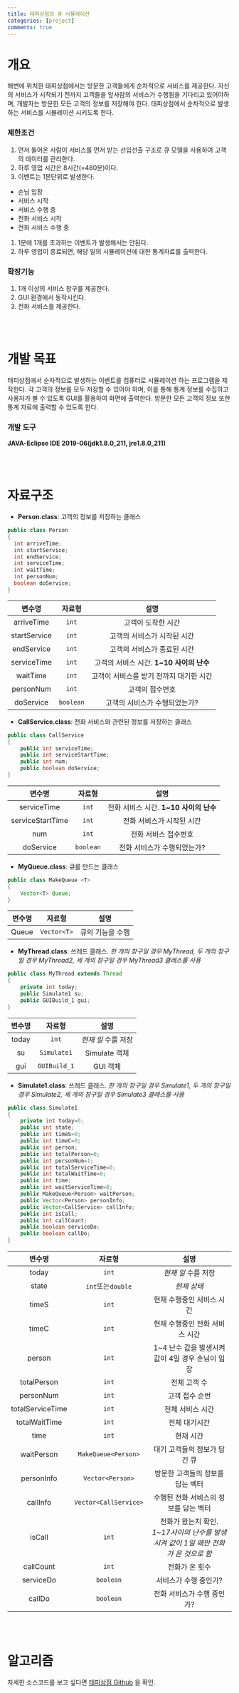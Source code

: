```yaml
---
title: 태피상점의 큐 시뮬레이션
categories: [project]
comments: true
---
```


# 개요   
해변에 위치한 태피상점에서는 방문한 고객들에게 순차적으로 서비스를 제공한다. 자신의 서비스가 시작되기 전까지 고객들을 앞사람의 서비스가 수행됨을 기다리고 있어야하며, 개발자는 방문한 모든 고객의 정보를 저장해야 한다. 태피상점에서 순차적으로 발생하는 서비스를 시뮬레이션 시키도록 한다.   

### 제한조건   
1. 먼저 들어온 사람이 서비스를 먼저 받는 선입선출 구조로 큐 모델을 사용하여 고객의 데이터를 관리한다.
1. 하루 영업 시간은 8시간(=480분)이다.
1. 이벤트는 1분단위로 발생한다.
  - 손님 입장
  - 서비스 시작
  - 서비스 수행 중
  - 전화 서비스 시작
  - 전화 서비스 수행 중
1. 1분에 1개를 초과하는 이벤트가 발생해서는 안된다.
1. 하루 영업이 종료되면, 해당 일의 시뮬레이션에 대한 통계자료를 출력한다.

### 확장기능   
1. 1개 이상의 서비스 창구를 제공한다.
1. GUI 환경에서 동작시킨다.
1. 전화 서비스를 제공한다.

<br><br>
# 개발 목표   
태피상점에서 순차적으로 발생하는 이벤트를 컴퓨터로 시뮬레이션 하는 프로그램을 제작한다. 각 고객의 정보를 모두 저장할 수 있어야 하며, 이를 통해 통계 정보를 수집하고 사용자가 볼 수 있도록 GUI를 활용하여 화면에 출력한다. 방문한 모든 고객의 정보 또한 통계 자료에 출력할 수 있도록 한다.   

### 개발 도구   
**JAVA-Eclipse IDE 2019-06(jdk1.8.0_211, jre1.8.0_211)**

<br><br>
# 자료구조  
- **Person.class**: 고객의 정보를 저장하는 클래스
```java
public class Person
{
  int arriveTime;
  int startService;
  int endService;
  int serviceTime;
  int waitTime;
  int personNum;
  boolean doService;
}
```

|변수명|자료형|설명|
|:---:|:---:|:---:|
|arriveTime|`int`|고객이 도착한 시간|
|startService|`int` |고객의 서비스가 시작된 시간|
|endService |`int`|고객의 서비스가 종료된 시간|
|serviceTime|`int`|고객의 서비스 시간. **1~10 사이의 난수**|
|waitTime|`int`|고객이 서비스를 받기 전까지 대기한 시간|
|personNum|`int`|고객의 접수번호|
|doService|`boolean`|고객의 서비스가 수행되었는가?|

- **CallService.class**: 전화 서비스와 관련된 정보를 저장하는 클래스
```java
public class CallService
{
	public int serviceTime;
	public int serviceStartTime;
	public int num;
	public boolean doService;
}
```

|변수명|자료형|설명|
|:---:|:---:|:---:|
|serviceTime|`int`|전화 서비스 시간. **1~10 사이의 난수**|
|serviceStartTime|`int` |전화 서비스가 시작된 시간|
|num|`int`|전화 서비스 접수번호|
|doService|`boolean`|전화 서비스가 수행되었는가?|


- **MyQueue.class**: 큐를 만드는 클래스
```java
public class MakeQueue <T>
{
	Vector<T> Queue;
}
```

|변수명|자료형|설명|
|:---:|:---:|:---:|
|Queue|`Vector<T>`|큐의 기능을 수행|


- **MyThread.class**: 쓰레드 클래스. *한 개의 창구일 경우 MyThread, 두 개의 창구일 경우 MyThread2, 세 개의 창구일 경우 MyThread3 클래스를 사용*
```java
public class MyThread extends Thread
{
	private int today;
	public Simulate1 su;
	public GUIBuild_1 gui;
}
```

|변수명|자료형|설명|
|:---:|:---:|:---:|
|today|`int`|<dfn info="1일차, 2일차 등">현재 일</dfn> 수를 저장|
|su|`Simulate1`|Simulate 객체|
|gui|`GUIBuild_1`|GUI 객체|


- **Simulate1.class**: 쓰레드 클래스. *한 개의 창구일 경우 Simulate1, 두 개의 창구일 경우 Simulate2, 세 개의 창구일 경우 Simulate3 클래스를 사용*
```java
public class Simulate1
{
	private int today=0;
	public int state;
	public int timeS=0;
	public int timeC=0;
	public int person;
	public int totalPerson=0;
	public int personNum=1;
	public int totalServiceTime=0;
	public int totalWaitTime=0;
	public int time;
	public int waitServiceTime=0;
	public MakeQueue<Person> waitPerson;
	public Vector<Person> personInfo;
	public Vector<CallService> callInfo;
	public int isCall;
	public int callCount;
	public boolean serviceDo;
	public boolean callDo;
}
```

|변수명|자료형|설명|
|:---:|:---:|:---:|
|today|`int`|<dfn info="1일차, 2일차 등">현재 일</dfn> 수를 저장|
|state|`int`또는`double`|<dfn info="state=0: 대기중, state=1: 서비스시작, state=2: 서비스중">현재 상태</dnf>|
|timeS|`int`|현재 수행중인 서비스 시간|
|timeC|`int`|현재 수행중인 전화 서비스 시간|
|person|`int`|1~4 난수 값을 발생시켜 값이 4일 경우 손님이 입장|
|totalPerson|`int`|전체 고객 수|
|personNum|`int`|고객 접수 순번|
|totalServiceTime|`int`|전체 서비스 시간|
|totalWaitTime|`int`|전체 대기시간|
|time|`int`|현재 시간|
|waitPerson|`MakeQueue<Person>`|대기 고객들의 정보가 담긴 큐|
|personInfo|`Vector<Person>`|방문한 고객들의 정보를 담는 벡터|
|callInfo|`Vector<CallService>`|수행된 전화 서비스의 정보를 담는 벡터|
|isCall|`int`|전화가 왔는지 확인. *1~17사이의 난수를 발생시켜 값이 1일 때만 전화가 온 것으로 함*|
|callCount|`int`|전화가 온 횟수|
|serviceDo|`boolean`|서비스가 수행 중인가?|
|callDo|`boolean`|전화 서비스가 수행 중인가?|


<br><br>
# 알고리즘


자세한 소스코드를 보고 싶다면 [태피상점 Github][taffy-git] 을 확인.

[taffy-git]: https://github.com/moomyung1013/Level2_Taffy
